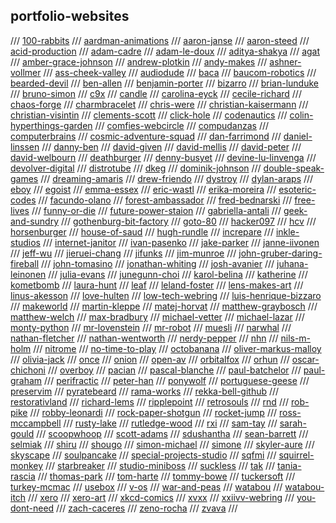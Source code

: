 ## portfolio-websites

/// [100-rabbits](https://github.com/hundredrabbits)
/// [aardman-animations](https://www.aardman.com/)
/// [aaron-janse](https://github.com/aaronjanse)
/// [aaron-steed](http://robotacid.com/)
/// [acid-production](http://www.acid.org/)
/// [adam-cadre](http://adamcadre.ac)
/// [adam-le-doux](http://www.ledoux.io/)
/// [aditya-shakya](https://github.com/adi1090x)
/// [agat](https://agat.itch.io/)
/// [amber-grace-johnson](https://www.ambergracejohnson.com/)
/// [andrew-plotkin](https://zarfhome.com/)
/// [andy-makes](https://andymakesgames.tumblr.com/)
/// [ashner-vollmer](https://ashervollmer.tumblr.com/home)
/// [ass-cheek-valley](https://co-mill.tumblr.com/)
/// [audiodude](https://github.com/audiodude)
/// [baca](https://bacaworld.org/)
/// [baucom-robotics](https://www.baucomrobotics.com/)
/// [bearded-devil](http://bearded-devil.com/)
/// [ben-allen](https://benal.itch.io/)
/// [benjamin-porter](https://bp.io/)
/// [bizarro](https://www.bizarro.com/)
/// [brian-lunduke](http://lunduke.com/)
/// [bruno-simon](https://bruno-simon.com/)
/// [c9x](https://c9x.me/)
/// [candle](https://candle.itch.io/)
/// [carolina-eyck](https://www.carolinaeyck.com/)
/// [cecile-richard](https://www.cecile-richard.com/)
/// [chaos-forge](https://chaosforge.org/)
/// [charmbracelet](https://github.com/charmbracelet)
/// [chris-were](https://chriswere.uk/)
/// [christian-kaisermann](https://kaisermann.me/)
/// [christian-visintin](https://veeso.github.io/)
/// [clements-scott](https://nchrs.xyz/)
/// [click-hole](https://clickhole.com/)
/// [codenautics](http://codenautics.com/)
/// [colin-hyperthings-garden](https://hyperthings.garden/index.html)
/// [comfies-webcircle](https://circle.comfi.es/)
/// [compudanzas](https://compudanzas.net/)
/// [computerbrains](http://www.computerbrains.com/)
/// [cosmic-adventure-squad](https://cosmicadventuresquad.itch.io/)
/// [dan-farrimond](http://danfarrimond.co.uk/)
/// [daniel-linssen](https://managore.itch.io/)
/// [danny-ben](https://github.com/dannyben)
/// [david-given](https://github.com/davidgiven)
/// [david-mellis](http://alumni.media.mit.edu/~mellis/index.html)
/// [david-peter](https://david-peter.de/)
/// [david-welbourn](http://plover.net/~davidw/)
/// [deathburger](https://deathherald.tumblr.com/)
/// [denny-busyet](https://dennybusyet.com/)
/// [devine-lu-linvenga](https://xxiivv.com/)
/// [devolver-digital](https://www.devolverdigital.com/)
/// [distrotube](https://distrotube.com/)
/// [dkeg](https://github.com/dkeg)
/// [dominik-johnson](https://dom.ink/)
/// [double-speak-games](https://www.doublespeakgames.com)
/// [dreaming-amaris](https://dreamingamaris.itch.io/)
/// [drew-friendo](https://friendo.monster/)
/// [dystroy](https://dystroy.org/)
/// [dylan-araps](https://github.com/dylanaraps/)
/// [eboy](https://hello.eboy.com/pool/everything/1)
/// [egoist](https://github.com/egoist)
/// [emma-essex](https://www.heckscaper.com/)
/// [eric-wastl](http://was.tl)
/// [erika-moreira](https://erikamoreira.co/)
/// [esoteric-codes](https://esoteric.codes/)
/// [facundo-olano](https://github.com/facundoolano)
/// [forest-ambassador](https://forestambassador.com/)
/// [fred-bednarski](https://vonbednar.itch.io/)
/// [free-lives](https://freelives.net/)
/// [funny-or-die](https://www.funnyordie.com/)
/// [future-power-staion](https://www.futurepowerstation.com/)
/// [gabriella-antali](http://www.gabriellaantali.com/)
/// [geek-and-sundry](https://geekandsundry.com)
/// [gothenburg-bit-factory](https://gothenburgbitfactory.org/)
/// [goto-80](https://www.goto80.com/)
/// [hacker097](https://github.com/HACKER097)
/// [hcv](http://www.hcverma.in/)
/// [horsenburger](https://www.horsenburger.com/)
/// [house-of-saud](https://houseofsaud.com/)
/// [hugh-rundle](https://www.hughrundle.net/)
/// [increpare](https://www.increpare.com/)
/// [inkle-studios](http://anchorhead-game.com/)
/// [internet-janitor](https://internet-janitor.itch.io/)
/// [ivan-pasenko](http://www.ivanpanasenko.com)
/// [jake-parker](https://www.mrjakeparker.com/)
/// [janne-iivonen](http://janneiivonen.net/)
/// [jeff-wu](https://www.wuthejeff.com/)
/// [jieruei-chang](https://jierueichang.github.io/)
/// [jifunks](https://github.com/jifunks)
/// [jim-munroe](https://jimmunroe.net/)
/// [john-gruber-daring-fireball](https://daringfireball.net/)
/// [john-tomasino](https://tomasino.org/)
/// [jonathan-whiting](https://jonathanwhiting.com/)
/// [josh-avanier](https://avanier.studio/)
/// [juhana-leinonen](https://nitku.net/blog/)
/// [julia-evans](https://github.com/jvns)
/// [junegunn-choi](https://github.com/junegunn)
/// [karol-belina](https://karolbelina.itch.io/)
/// [katherine](https://katherinestasaph.itch.io/)
/// [kometbomb](https://github.com/kometbomb)
/// [laura-hunt](https://laurahunt.itch.io/)
/// [leaf](https://leafo.net/)
/// [leland-foster](https://www.lelandkfoster.com)
/// [lens-makes-art](https://www.lensmakesart.com/)
/// [linus-akesson](http://www.linusakesson.net/index.php)
/// [love-hulten](https://www.lovehulten.com/)
/// [low-tech-webring](https://emreed.net/LowTech_Directory.html)
/// [luis-henrique-bizzaro](https://lhbzr.com/)
/// [makeworld](https://github.com/makeworld-the-better-one)
/// [martin-kleppe](https://aem1k.com/)
/// [matej-horvat](http://matejhorvat.si/en/index.htm)
/// [matthew-graybosch](https://www.matthewgraybosch.com/)
/// [matthew-welch](https://squaregear.net/)
/// [max-bradbury](http://tinybird.info/)
/// [michael-vetter](https://github.com/jubalh)
/// [michael-lazar](https://github.com/michael-lazar)
/// [monty-python](http://www.montypython.com)
/// [mr-lovenstein](https://www.mrlovenstein.com/)
/// [mr-robot](https://www.whoismrrobot.com/)
/// [muesli](https://github.com/muesli)
/// [narwhal](https://narwhal.itch.io/)
/// [nathan-fletcher](https://nfletcher.co.uk/work)
/// [nathan-wentworth](https://nathanwentworth.co/)
/// [nerdy-pepper](https://github.com/NerdyPepper)
/// [nhn](https://github.com/nhn)
/// [nils-m-holm](https://www.t3x.org/index.html)
/// [nitrome](https://www.nitrome.com/)
/// [no-time-to-play](https://notimetoplay.itch.io)
/// [octobanana](https://octobanana.com/#show)
/// [oliver-markus-malloy](https://www.malloy.rocks/)
/// [olivia-jack](https://github.com/ojack)
/// [once](https://once.itch.io/)
/// [onion](https://le-onionboi.itch.io/)
/// [open-av](http://openavproductions.com/)
/// [orbitalfox](https://texts.orbitalfox.eu/)
/// [orhun](https://github.com/orhun)
/// [oscar-chichoni](https://arthive.com/artists/64510~Oscar_Chichoni/works)
/// [overboy](https://overboy.itch.io/)
/// [pacian](https://pacian.itch.io/)
/// [pascal-blanche](https://pascalblanche.artstation.com/)
/// [paul-batchelor](https://pbat.ch/)
/// [paul-graham](http://www.paulgraham.com/index.html)
/// [perifractic](https://www.perifractic.com/)
/// [peter-han](https://www.artstation.com/peterhanstyle)
/// [ponywolf](https://ponywolf.com)
/// [portuguese-geese](https://portuguesegeese.com/)
/// [preservim](https://github.com/preservim)
/// [pyratebeard](https://pyratebeard.net/)
/// [rama-works](https://rama.works/)
/// [rekka-bell-github](https://github.com/rekkabell)
/// [restorativland](https://restorativland.org/)
/// [richard-lems](https://rilem.itch.io/)
/// [ripplepoint](https://ripplepoint.itch.io/)
/// [retrosouls](https://retrosouls.itch.io/)
/// [rnd](https://rnd.neocities.org/)
/// [rob-pike](http://doc.cat-v.org/)
/// [robby-leonardi](http://www.rleonardi.com/)
/// [rock-paper-shotgun](https://www.rockpapershotgun.com/)
/// [rocket-jump](https://www.rocketjump.com/)
/// [ross-mccampbell](https://rossmccampbell.com/)
/// [rusty-lake](http://www.rustylake.com/)
/// [rutledge-wood](https://therutledgewood.com)
/// [rxi](https://rxi.itch.io/)
/// [sam-tay](https://github.com/samtay)
/// [sarah-gould](https://zenzoa.com/index.html)
/// [scoopwhoop](https://www.scoopwhoop.com/)
/// [scott-adams](http://www.msadams.com/index.htm)
/// [sdushantha](https://github.com/sdushantha)
/// [sean-barrett](http://nothings.org)
/// [selmiak](http://selmiak.bplaced.net/index.php?lang=eng)
/// [shiru](http://shiru.untergrund.net/)
/// [shougo](https://github.com/Shougo)
/// [simon-michael](https://joyful.com/)
/// [simone](https://simone.computer/#/)
/// [skyler-aure](https://qbby.itch.io/)
/// [skyscape](https://spyscape.com/)
/// [soulpancake](https://soulpancake.com/)
/// [special-projects-studio](https://specialprojects.studio/)
/// [sqfmi](https://sqfmi.com/)
/// [squirrel-monkey](http://www.squirrel-monkey.com/)
/// [starbreaker](https://starbreaker.org/)
/// [studio-miniboss](https://www.studiominiboss.com/)
/// [suckless](https://suckless.org/)
/// [tak](https://tak.itch.io/)
/// [tania-rascia](https://www.taniarascia.com/)
/// [thomas-park](https://thomaspark.co)
/// [tom-harte](https://github.com/TomHarte)
/// [tommy-bowe](https://www.tommycomedy.com/)
/// [tuckersoft](https://www.tuckersoft.net/ealing20541/)
/// [turkey-mcmac](https://github.com/TurkeyMcMac)
/// [usebox](gemini://capsule.usebox.net/games/)
/// [v-os](https://v-os.ca/home)
/// [war-and-peas](https://warandpeas.com/)
/// [watabou](https://github.com/watabou)
/// [watabou-itch](https://watabou.itch.io/)
/// [xero](https://github.com/xero)
/// [xero-art](http://0w.nz/)
/// [xkcd-comics](https://xkcd.com/)
/// [xvxx](https://github.com/xvxx)
/// [xxiivv-webring](https://webring.xxiivv.com/#icons)
/// [you-dont-need](https://github.com/you-dont-need)
/// [zach-caceres](https://zach.dev/)
/// [zeno-rocha](https://zenorocha.com/projects/)
/// [zvava](https://zvava.org/)
/// 


